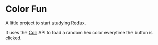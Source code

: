 # Color Fun

A little project to start studying Redux.

It uses the [Colr](http://www.colr.org) API to load a random hex color everytime the button is clicked.
